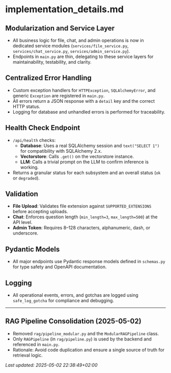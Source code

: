 # implementation_details.md

## Modularization and Service Layer
- All business logic for file, chat, and admin operations is now in dedicated service modules (`services/file_service.py`, `services/chat_service.py`, `services/admin_service.py`).
- Endpoints in `main.py` are thin, delegating to these service layers for maintainability, testability, and clarity.

## Centralized Error Handling
- Custom exception handlers for `HTTPException`, `SQLAlchemyError`, and generic `Exception` are registered in `main.py`.
- All errors return a JSON response with a `detail` key and the correct HTTP status.
- Logging for database and unhandled errors is performed for traceability.

## Health Check Endpoint
- `/api/health` checks:
  - **Database**: Uses a real SQLAlchemy session and `text("SELECT 1")` for compatibility with SQLAlchemy 2.x.
  - **Vectorstore**: Calls `.get()` on the vectorstore instance.
  - **LLM**: Calls a trivial prompt on the LLM to confirm inference is working.
- Returns a granular status for each subsystem and an overall status (`ok` or `degraded`).

## Validation
- **File Upload**: Validates file extension against `SUPPORTED_EXTENSIONS` before accepting uploads.
- **Chat**: Enforces question length (`min_length=3`, `max_length=500`) at the API level.
- **Admin Token**: Requires 8–128 characters, alphanumeric, dash, or underscore.

## Pydantic Models
- All major endpoints use Pydantic response models defined in `schemas.py` for type safety and OpenAPI documentation.

## Logging
- All operational events, errors, and gotchas are logged using `safe_log_gotcha` for compliance and debugging.

---

## RAG Pipeline Consolidation (2025-05-02)
- Removed `rag/pipeline_modular.py` and the `ModularRAGPipeline` class.
- Only `RAGPipeline` (in `rag/pipeline.py`) is used by the backend and referenced in `main.py`.
- Rationale: Avoid code duplication and ensure a single source of truth for retrieval logic.

_Last updated: 2025-05-02 22:38:49+02:00_
